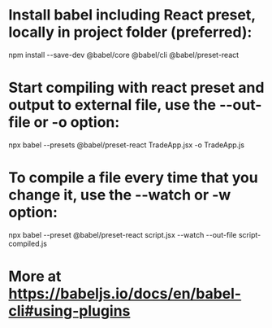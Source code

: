 # Install babel including React preset, locally in project folder (preferred):
npm install --save-dev @babel/core @babel/cli @babel/preset-react
# Start compiling with react preset and output to external file, use the --out-file or -o option:
npx babel --presets @babel/preset-react TradeApp.jsx -o TradeApp.js
# To compile a file every time that you change it, use the --watch or -w option:
npx babel --preset @babel/preset-react script.jsx --watch --out-file script-compiled.js

# More at https://babeljs.io/docs/en/babel-cli#using-plugins
